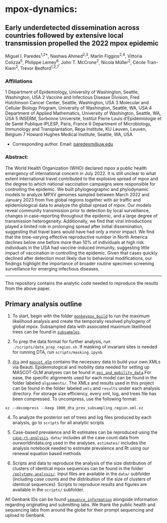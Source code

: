 # mpox-dynamics:

## Early underdetected dissemination across countries followed by extensive local transmission propelled the 2022 mpox epidemic 

Miguel I. Paredes<sup>1,2*</sup>, Nashwa Ahmed<sup>2,3</sup>, Marlin Figgins<sup>2,4</sup>, Vittoria Colizza<sup>5</sup>, Philippe Lemey<sup>6</sup>, John T. McCrone<sup>2</sup>, Nicola Müller<sup>2</sup>, Cécile Tran-Kiem<sup>2</sup>, Trevor Bedford<sup>1,2,7</sup>

### Affiliations
1 Department of Epidemiology, University of Washington, Seattle, Washington, USA
2 Vaccine and Infectious Disease Division, Fred Hutchinson Cancer Center, Seattle, Washington, USA
3 Molecular and Cellular Biology Program,  University of Washington, Seattle, WA, USA
4 Department of Applied Mathematics, University of Washington, Seattle, WA, USA
5 INSERM, Sorbonne Université, Institut Pierre Louis d’Epidémiologie et de Santé Publique   IPLESP, Paris, France
6 Department of Microbiology, Immunology and Transplantation, Rega Institute, KU Leuven, Leuven, Belgium
7 Howard Hughes Medical Institute, Seattle, WA, USA
* Corresponding author. Email: paredesm@uw.edu

### Abstract: 
The World Health Organization (WHO) declared mpox a public health emergency of international concern in July 2022. It is still unclear to what extent international travel contributed to the explosive spread of mpox and the degree to which national vaccination campaigns were responsible for controlling the epidemic. We built phylogeographic and phylodynamic models to analyze MPXV genomes sampled between March 2022 and January 2023 from five global regions together with air traffic and epidemiological data to analyze the global spread of mpox. Our models reveal community transmission prior to detection by local surveillance, changes in case-reporting throughout the epidemic, and a large degree of transmission heterogeneity. Additionally, we find that viral introductions played a limited role in prolonging spread after initial dissemination, suggesting that travel bans would have had only a minor impact. We find that the time-varying effective reproductive number in North America declines below one before more than 10% of individuals at high risk individuals in the USA had vaccine-induced immunity, suggesting little impact of vaccination in controlling the epidemic. Given that cases quickly declined after detection most likely due to behavioral modifications, our findings highlight the importance of broader routine specimen screening surveillance for emerging infectious diseases. 

------------


This repository contains the analytic code needed to reproduce the results from the above paper. 

## Primary analysis outline

1. To start, begin with the folder [`monkeypox_build`](monkeypox_build/) to run the maximum likelihood analysis and create the temporally resolved phylogeny of global mpox. Subsampled data with associated maximum likelihood trees can be found in [`subsamples`](subsamples/).

2. To prep the data format for further analysis, run `./scripts/data_prep_region.sh`. If masking of invariant sites is needed for running DTA, run `scripts/masking.ipynb`.

3. [`dta`](dta/) and [`mascot_glm`](mascot_glm/) contains the necessary data to build your own XMLs via Beauti. Epidemiological and mobility data needed for setting up MASCOT-GLM analyses can be found in [`epi_and_mobility_data`](epi_and_mobility_data/).For ease, the specific alignments used for each model can be found in the folder labeled `alginments/`. The XMLs and results used in this project can be found in the folder labeled `xmls` and `results` under each analysis directory. For storage size efficiency, every xml, log, and trees file has been compressed. To uncompress, use the following format:

`xz --decompress --keep 1000_dta_prev_subsampling_region.xml.xz`

4. To analyze the posterior set of trees and log files produced by each analysis, go to `scripts` for all analytic scripts

5. Case-based prevalence and Rt estimates can be reproduced using the [`case-rt-analysis`](case-rt-analysis/). `data/` includes all the case count data from ourworldindata.org used in the analyses. `estimates/` includes the analysis notebook needed to estimate prevalence and Rt using our renewal equation based methods

6. Scripts and data to reproduce the analysis of the size distribution of clusters of identical mpox sequences can be found in the folder [`/polytomy-analysis/`](polytomy-analysis/). Input files are available in the `data/` subfolder (including case counts and the distribution of the size of clusters of identical sequences). Scripts to reproduce results and figures are available in the `scripts/` subfolder.

All Genbank IDs can be found [`sequence_information`](sequence_information/) alongside information regarding originating and submitting labs. We thank the public health and sequencing labs from around the globe for their prompt sequencing and upload to Genbank.









